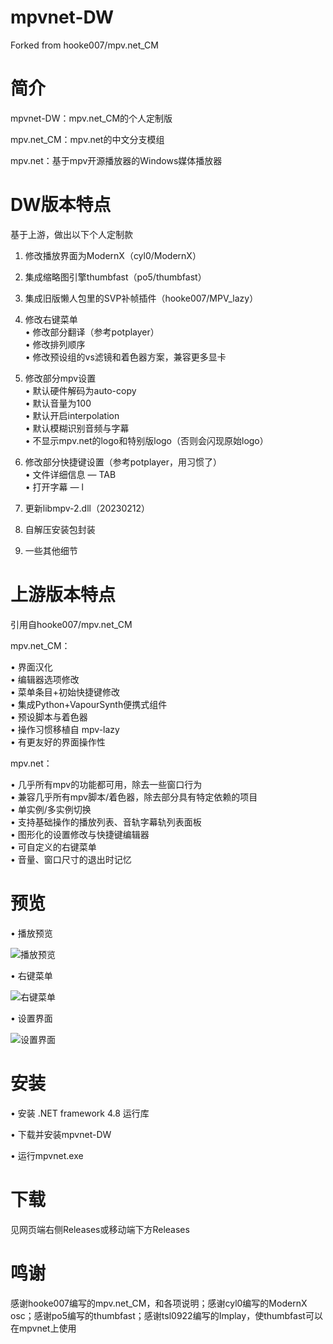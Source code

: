 # mpvnet-DW
Forked from hooke007/mpv.net_CM
# 简介
mpvnet-DW：mpv.net_CM的个人定制版

mpv.net_CM：mpv.net的中文分支模组

mpv.net：基于mpv开源播放器的Windows媒体播放器

# DW版本特点
基于上游，做出以下个人定制款
1. 修改播放界面为ModernX（cyl0/ModernX）

2. 集成缩略图引擎thumbfast（po5/thumbfast）

3. 集成旧版懒人包里的SVP补帧插件（hooke007/MPV_lazy）

4. 修改右键菜单   
    • 修改部分翻译（参考potplayer）    
    • 修改排列顺序    
    • 修改预设组的vs滤镜和着色器方案，兼容更多显卡 
		
5. 修改部分mpv设置   
    • 默认硬件解码为auto-copy  
    • 默认音量为100  
    • 默认开启interpolation  
    • 默认模糊识别音频与字幕  
    • 不显示mpv.net的logo和特别版logo（否则会闪现原始logo）  
		
6. 修改部分快捷键设置（参考potplayer，用习惯了）  
    • 文件详细信息 — TAB  
    • 打开字幕 — l  
		
7. 更新libmpv-2.dll（20230212）

8. 自解压安装包封装

9. 一些其他细节

# 上游版本特点
引用自hooke007/mpv.net_CM

mpv.net_CM：

• 界面汉化   
• 编辑器选项修改   
• 菜单条目+初始快捷键修改   
• 集成Python+VapourSynth便携式组件   
• 预设脚本与着色器   
• 操作习惯移植自 mpv-lazy   
• 有更友好的界面操作性

mpv.net：   

• 几乎所有mpv的功能都可用，除去一些窗口行为  
• 兼容几乎所有mpv脚本/着色器，除去部分具有特定依赖的项目  
• 单实例/多实例切换   
• 支持基础操作的播放列表、音轨字幕轨列表面板   
• 图形化的设置修改与快捷键编辑器  
• 可自定义的右键菜单  
• 音量、窗口尺寸的退出时记忆 

# 预览
• 播放预览  

![播放预览](https://user-images.githubusercontent.com/125502871/219909389-0b85a976-0ef6-49c5-93b0-427d32eea67b.jpg)

• 右键菜单  

![右键菜单](https://user-images.githubusercontent.com/125502871/219910110-2c5347f5-65e8-49f4-bfa3-2f8dfbbe9723.jpg)

• 设置界面

![设置界面](https://user-images.githubusercontent.com/125502871/219910359-11ac16f3-7eeb-4d65-8075-3320ffd9f0d8.jpg)

# 安装
• 安装 .NET framework 4.8 运行库

• 下载并安装mpvnet-DW

• 运行mpvnet.exe

# 下载
见网页端右侧Releases或移动端下方Releases

# 鸣谢
感谢hooke007编写的mpv.net_CM，和各项说明；感谢cyl0编写的ModernX osc；感谢po5编写的thumbfast；感谢tsl0922编写的Implay，使thumbfast可以在mpvnet上使用
